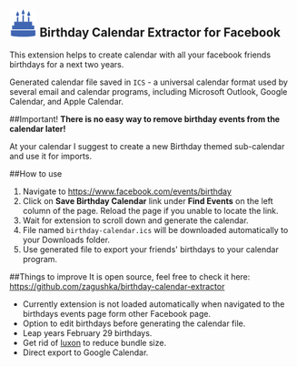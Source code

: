 ## ![Birthday Calendar Extractor for Facebook](public/icons/icon.48.png) Birthday Calendar Extractor for Facebook

This extension helps to create calendar with all your facebook friends birthdays for a next two years.

Generated calendar file saved in `ICS` - a universal calendar format used by several email and calendar programs, including Microsoft Outlook, Google Calendar, and Apple Calendar.

##Important!
**There is no easy way to remove birthday events from the calendar later!**

At your calendar I suggest to create a new Birthday themed sub-calendar and use it for imports. 

##How to use
1. Navigate to https://www.facebook.com/events/birthday
2. Click on **Save Birthday Calendar** link under **Find Events** on the left column of the page. 
Reload the page if you unable to locate the link.
3. Wait for extension to scroll down and generate the calendar.
4. File named `birthday-calendar.ics` will be downloaded automatically to your Downloads folder.
5. Use generated file to export your friends' birthdays to your calendar program.

##Things to improve
It is open source, feel free to check it here: https://github.com/zagushka/birthday-calendar-extractor
* Currently extension is not loaded automatically when navigated to the birthdays events page form other Facebook page.
* Option to edit birthdays before generating the calendar file.
* Leap years February 29 birthdays.
* Get rid of [luxon](https://moment.github.io/luxon/) to reduce bundle size.
* Direct export to Google Calendar.

